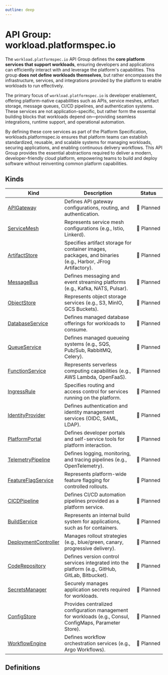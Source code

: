 ```yaml
---
outline: deep
---
```


# API Group: workload.platformspec.io
The `workload.platformspec.io` API Group defines the **core platform services that support workloads**, ensuring developers and applications can efficiently interact with and leverage the platform's capabilities.  This group **does not define workloads themselves**, but rather encompasses the infrastructure, services, and integrations provided by the platform to enable workloads to run effectively.

The primary focus of `workload.platformspec.io` is developer enablement, offering platform-native capabilities such as APIs, service meshes, artifact storage, message queues, CI/CD pipelines, and authentication systems.  These services are not application-specific, but rather form the essential building blocks that workloads depend on—providing seamless integrations, runtime support, and operational automation.

By defining these core services as part of the Platform Specification, workloads.platformspec.io ensures that platform teams can establish standardized, reusable, and scalable systems for managing workloads, securing applications, and enabling continuous delivery workflows.  This API Group provides the essential abstractions required to deliver a modern, developer-friendly cloud platform, empowering teams to build and deploy software without reinventing common platform capabilities.

## Kinds
| Kind | Description | Status |
| --- | --- | --- |
| [APIGateway](#apigateway) | Defines API gateway configurations, routing, and authentication. | 📝&nbsp;Planned |
| [ServiceMesh](#servicemesh) | Represents service mesh configurations (e.g., Istio, Linkerd). | 📝&nbsp;Planned |
| [ArtifactStore](#artifactstore) | Specifies artifact storage for container images, packages, and binaries (e.g., Harbor, JFrog Artifactory). | 📝&nbsp;Planned |
| [MessageBus](#messagebus) | Defines messaging and event streaming platforms (e.g., Kafka, NATS, Pulsar). | 📝&nbsp;Planned |
| [ObjectStore](#objectstore) | Represents object storage services (e.g., S3, MinIO, GCS Buckets). | 📝&nbsp;Planned |
| [DatabaseService](#databaseservice) | Defines managed database offerings for workloads to consume. | 📝&nbsp;Planned |
| [QueueService](#queueservice) | Defines managed queueing systems (e.g., SQS, Pub/Sub, RabbitMQ, Celery). | 📝&nbsp;Planned |
| [FunctionService](#functionservice) | Represents serverless computing capabilities (e.g., AWS Lambda, OpenFaaS). | 📝&nbsp;Planned |
| [IngressRule](#ingressrule) | Specifies routing and access control for services running on the platform. | 📝&nbsp;Planned |
| [IdentityProvider](#identityprovider) | Defines authentication and identity management services (OIDC, SAML, LDAP). | 📝&nbsp;Planned |
| [PlatformPortal](#platformportal) | Defines developer portals and self-service tools for platform interaction. | 📝&nbsp;Planned |
| [TelemetryPipeline](#telemetrypipeline) | Defines logging, monitoring, and tracing pipelines (e.g., OpenTelemetry). | 📝&nbsp;Planned |
| [FeatureFlagService](#featureflagservice) | Represents platform-wide feature flagging for controlled rollouts. | 📝&nbsp;Planned |
| [CICDPipeline](#cicdpipeline) | Defines CI/CD automation pipelines provided as a platform service. | 📝&nbsp;Planned |
| [BuildService](#buildservice) | Represents an internal build system for applications, such as for containers. | 📝&nbsp;Planned |
| [DeploymentController](#deploymentcontroller) | Manages rollout strategies (e.g., blue/green, canary, progressive delivery). | 📝&nbsp;Planned |
| [CodeRepository](#coderepository) | Defines version control services integrated into the platform (e.g., GitHub, GitLab, Bitbucket). | 📝&nbsp;Planned |
| [SecretsManager](#secretsmanager) | Securely manages application secrets required for workloads. | 📝&nbsp;Planned |
| [ConfigStore](#configstore) | Provides centralized configuration management for workloads (e.g., Consul, ConfigMaps, Parameter Store). | 📝&nbsp;Planned |
| [WorkflowEngine](#workflowengine) | Defines workflow orchestration services (e.g., Argo Workflows). | 📝&nbsp;Planned |


## Definitions
